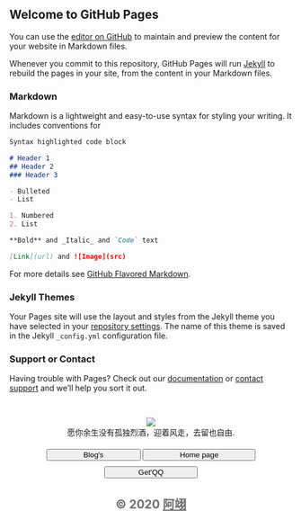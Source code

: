 ## Welcome to GitHub Pages

You can use the [editor on GitHub](https://github.com/Ay-i/Ay-i.github.io/edit/master/index.md) to maintain and preview the content for your website in Markdown files.

Whenever you commit to this repository, GitHub Pages will run [Jekyll](https://jekyllrb.com/) to rebuild the pages in your site, from the content in your Markdown files.

### Markdown

Markdown is a lightweight and easy-to-use syntax for styling your writing. It includes conventions for

```markdown
Syntax highlighted code block

# Header 1
## Header 2
### Header 3

- Bulleted
- List

1. Numbered
2. List

**Bold** and _Italic_ and `Code` text

[Link](url) and ![Image](src)
```

For more details see [GitHub Flavored Markdown](https://guides.github.com/features/mastering-markdown/).

### Jekyll Themes

Your Pages site will use the layout and styles from the Jekyll theme you have selected in your [repository settings](https://github.com/Ay-i/Ay-i.github.io/settings). The name of this theme is saved in the Jekyll `_config.yml` configuration file.

### Support or Contact

Having trouble with Pages? Check out our [documentation](https://help.github.com/categories/github-pages-basics/) or [contact support](https://github.com/contact) and we’ll help you sort it out.
<html data-dpr="1" style="font-size: 40px;">
<head>
    <meta charset="utf-8">
    <meta content="yes" name="apple-mobile-web-app-capable">
    <meta content="yes" name="apple-touch-fullscreen">
    <meta content="telephone=no,email=no" name="format-detection">
    <meta name="viewport" content="initial-scale=1, maximum-scale=1, minimum-scale=1, user-scalable=no">
    <title>阿翊 - 笑敬过往</title>
    <link rel="stylesheet" type="text/css" href="style.css" />
    <script src="https://cdn.bootcss.com/jquery/3.4.1/jquery.js"></script>
</head>
<body>
    <div style="padding-top: 30px;">
        <center>
            <img src="http://q1.qlogo.cn/g?b=qq&nk=99605736&s=640">
            <div class="btn">
                <a><span>愿你余生没有孤独烈酒，迎着风走，去留也自由.</span></a>
            </div>
        </center>
    </div>
    <div class="lz" style="margin-top: 10px;">
        <center><a href="http://j8.lv" target="_blank"><button class="button" style="padding-left: 64px;padding-right: 64px;">Blog's</button></a>
        <a href="" target="_blank"><button class="button drive white" style="padding-left: 64px;padding-right: 64px;margin-top: 10px;margin-bottom: 10px;">Home page</button></a>
        <a href="http://wpa.qq.com/msgrd?v=3&uin=99605736&site=%E7%A7%91%E5%AD%A6%E5%88%80&menu=yes&from=discuz" target="_blank"><button class="button smoke dark" style="padding-left: 59px;padding-right: 59px;">Get'QQ</button></a></center>
    </div>
    <footer>
        <h2 style="color: #6f6f6f;"><center>© 2020 <a href="http://ayi.best" target="_blank" style="color: #6f6f6f;">阿翊</a></center></h2>
    </footer>

<script>
    $('.button').html((i, html) => {
        return '<span><i>' + $.trim(html).split('').join('</i><i>') + '</i></span>';
    });
</script>
</body>
</html>
